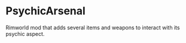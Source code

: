 # PsychicArsenal
Rimworld mod that adds several items and weapons to interact with its psychic aspect.
